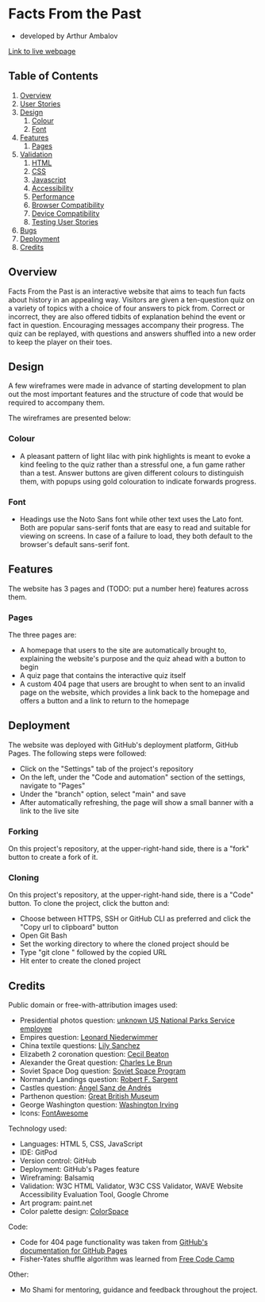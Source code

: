 # Facts From the Past
- developed by Arthur Ambalov

[Link to live webpage](https://github.com/artambdev/facts-from-the-past/)

## Table of Contents

1. [Overview](#overview)
2. [User Stories](#user-stories)
3. [Design](#design)
    1. [Colour](#colour)
    2. [Font](#font)
4. [Features](#features)
    1. [Pages](#pages)
5. [Validation](#validation)
    1. [HTML](#html)
    2. [CSS](#css)
    3. [Javascript](#javascript)
    4. [Accessibility](#accessibility)
    5. [Performance](#performance)
    6. [Browser Compatibility](#browser-compatibility)
    7. [Device Compatibility](#device-compatibility)
    8. [Testing User Stories](#testing-user-stories)
6. [Bugs](#bugs)
7. [Deployment](#deployment)
8. [Credits](#credits)

## Overview

Facts From the Past is an interactive website that aims to teach fun facts about history in an appealing way. Visitors are given a ten-question quiz on a variety of topics with a choice of four answers to pick from. Correct or incorrect, they are also offered tidbits of explanation behind the event or fact in question. Encouraging messages accompany their progress. The quiz can be replayed, with questions and answers shuffled into a new order to keep the player on their toes.

## Design
A few wireframes were made in advance of starting development to plan out the most important features and the structure of code that would be required to accompany them.

The wireframes are presented below:

### Colour
- A pleasant pattern of light lilac with pink highlights is meant to evoke a kind feeling to the quiz rather than a stressful one, a fun game rather than a test. Answer buttons are given different colours to distinguish them, with popups using gold colouration to indicate forwards progress.

### Font
- Headings use the Noto Sans font while other text uses the Lato font. Both are popular sans-serif fonts that are easy to read and suitable for viewing on screens. In case of a failure to load, they both default to the browser's default sans-serif font.

## Features
The website has 3 pages and (TODO: put a number here) features across them.

### Pages
The three pages are:
- A homepage that users to the site are automatically brought to, explaining the website's purpose and the quiz ahead with a button to begin
- A quiz page that contains the interactive quiz itself
- A custom 404 page that users are brought to when sent to an invalid page on the website, which provides a link back to the homepage and offers a button and a link to return to the homepage

## Deployment
The website was deployed with GitHub's deployment platform, GitHub Pages. The following steps were followed:
- Click on the "Settings" tab of the project's repository
- On the left, under the "Code and automation" section of the settings, navigate to "Pages"
- Under the "branch" option, select "main" and save
- After automatically refreshing, the page will show a small banner with a link to the live site

### Forking
On this project's repository, at the upper-right-hand side, there is a "fork" button to create a fork of it.

### Cloning
On this project's repository, at the upper-right-hand side, there is a "Code" button. To clone the project, click the button and:
- Choose between HTTPS, SSH or GitHub CLI as preferred and click the "Copy url to clipboard" button
- Open Git Bash
- Set the working directory to where the cloned project should be
- Type "git clone " followed by the copied URL
- Hit enter to create the cloned project

## Credits
Public domain or free-with-attribution images used:
- Presidential photos question: <a href="https://en.wikipedia.org/wiki/Mount_Rushmore#/media/File:Mountrushmore.jpg">unknown US National Parks Service employee</a>
- Empires question: <a href="https://pixabay.com/photos/rome-pantheon-italy-church-dome-7245470/">Leonard Niederwimmer</a>
- China textile questions: <a href="https://commons.wikimedia.org/wiki/File:Flores_y_colores_hechos_a_mano.jpg">Lily Sanchez</a>
- Elizabeth 2 coronation question: <a href="https://www.rct.uk/collection/2153177/queen-elizabeth-ii-b-1926nbspon-her-coronation-day">Cecil Beaton</a>
- Alexander the Great question: <a href="https://en.wikipedia.org/wiki/Alexander_the_Great#/media/File:Charles_Le_Brun_-_Entry_of_Alexander_into_Babylon.JPG">Charles Le Brun</a>
- Soviet Space Dog question: <a href="https://upload.wikimedia.org/wikipedia/en/7/71/Laika_%28Soviet_dog%29.jpg">Soviet Space Program</a>
- Normandy Landings question: <a href="https://upload.wikimedia.org/wikipedia/commons/a/a5/Into_the_Jaws_of_Death_23-0455M_edit.jpg">Robert F. Sargent</a>
- Castles question: <a href="https://en.wikipedia.org/wiki/Castle#/media/File:Panor%C3%A1mica_Oto%C3%B1o_Alc%C3%A1zar_de_Segovia.jpg">Ángel Sanz de Andrés</a>
- Parthenon question: <a href="https://en.wikipedia.org/wiki/Greek_mythology#/media/File:Achilles_Penthesileia_BM_B209.jpg">Great British Museum</a>
- George Washington question: <a href="https://commons.wikimedia.org/wiki/File:Residence_of_the_Washington_Family_on_the_Rappahannock.jpg">Washington Irving</a>
- Icons: <a href="https://fontawesome.com/icons">FontAwesome</a>

Technology used:
- Languages: HTML 5, CSS, JavaScript
- IDE: GitPod
- Version control: GitHub
- Deployment: GitHub's Pages feature
- Wireframing: Balsamiq
- Validation: W3C HTML Validator, W3C CSS Validator, WAVE Website Accessibility Evaluation Tool, Google Chrome
- Art program: paint.net
- Color palette design: <a href="https://mycolor.space">ColorSpace</a>

Code:
- Code for 404 page functionality was taken from <a href="https://docs.github.com/en/pages/getting-started-with-github-pages/creating-a-custom-404-page-for-your-github-pages-site">GitHub's documentation for GitHub Pages</a>
- Fisher-Yates shuffle algorithm was learned from <a href="https://www.freecodecamp.org/news/how-to-shuffle-an-array-of-items-using-javascript-or-typescript/">Free Code Camp</a>

Other:
- Mo Shami for mentoring, guidance and feedback throughout the project.